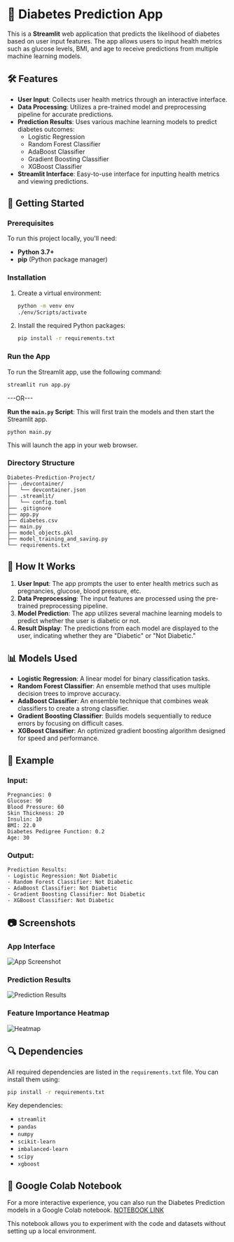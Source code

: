 # 🏥 Diabetes Prediction App

This is a **Streamlit** web application that predicts the likelihood of diabetes based on user input features. The app allows users to input health metrics such as glucose levels, BMI, and age to receive predictions from multiple machine learning models.

## 🛠 Features

- **User Input**: Collects user health metrics through an interactive interface.
- **Data Processing**: Utilizes a pre-trained model and preprocessing pipeline for accurate predictions.
- **Prediction Results**: Uses various machine learning models to predict diabetes outcomes:
  - Logistic Regression
  - Random Forest Classifier
  - AdaBoost Classifier
  - Gradient Boosting Classifier
  - XGBoost Classifier
- **Streamlit Interface**: Easy-to-use interface for inputting health metrics and viewing predictions.

## 🚀 Getting Started

### Prerequisites

To run this project locally, you'll need:

- **Python 3.7+**
- **pip** (Python package manager)

### Installation

1. Create a virtual environment:
    ```bash
    python -m venv env
    ./env/Scripts/activate
    ```

2. Install the required Python packages:
    ```bash
    pip install -r requirements.txt
    ```

### Run the App

To run the Streamlit app, use the following command:

```bash
streamlit run app.py
```
---OR---

**Run the `main.py` Script**: This will first train the models and then start the Streamlit app.

```
python main.py
```
    
This will launch the app in your web browser.

### Directory Structure

```
Diabetes-Prediction-Project/
├── .devcontainer/
│   └── devcontainer.json
├── .streamlit/
│   └── config.toml
├── .gitignore
├── app.py
├── diabetes.csv
├── main.py
├── model_objects.pkl
├── model_training_and_saving.py
└── requirements.txt
```

## 🔧 How It Works

1. **User Input**: The app prompts the user to enter health metrics such as pregnancies, glucose, blood pressure, etc.
2. **Data Preprocessing**: The input features are processed using the pre-trained preprocessing pipeline.
3. **Model Prediction**: The app utilizes several machine learning models to predict whether the user is diabetic or not.
4. **Result Display**: The predictions from each model are displayed to the user, indicating whether they are "Diabetic" or "Not Diabetic."
   
## 📊 Models Used

- **Logistic Regression**: A linear model for binary classification tasks.
- **Random Forest Classifier**: An ensemble method that uses multiple decision trees to improve accuracy.
- **AdaBoost Classifier**: An ensemble technique that combines weak classifiers to create a strong classifier.
- **Gradient Boosting Classifier**: Builds models sequentially to reduce errors by focusing on difficult cases.
- **XGBoost Classifier**: An optimized gradient boosting algorithm designed for speed and performance.

## 🧪 Example

### Input:

```
Pregnancies: 0
Glucose: 90
Blood Pressure: 60
Skin Thickness: 20
Insulin: 10
BMI: 22.0
Diabetes Pedigree Function: 0.2
Age: 30
```

### Output:

```
Prediction Results:
- Logistic Regression: Not Diabetic
- Random Forest Classifier: Not Diabetic
- AdaBoost Classifier: Not Diabetic
- Gradient Boosting Classifier: Not Diabetic
- XGBoost Classifier: Not Diabetic
```


## 📷 Screenshots

### App Interface
![App Screenshot](https://github.com/user-attachments/assets/0c51e591-b2fd-4e0e-b3f6-ef1d6a695876)


### Prediction Results
![Prediction Results](https://github.com/user-attachments/assets/ea2a0166-2995-40eb-91b7-b0c9962b47e3)


### Feature Importance Heatmap
![Heatmap](https://github.com/user-attachments/assets/69f57a65-92e2-480c-8fc0-566f7ddfb55c)


## 🔍 Dependencies

All required dependencies are listed in the `requirements.txt` file. You can install them using:

```bash
pip install -r requirements.txt
```

Key dependencies:

- `streamlit`
- `pandas`
- `numpy`
- `scikit-learn`
- `imbalanced-learn`
- `scipy`
- `xgboost`

## 📒 Google Colab Notebook

For a more interactive experience, you can also run the Diabetes Prediction models in a Google Colab notebook. [NOTEBOOK LINK](https://colab.research.google.com/drive/10Wz2Ee7FLGLG1rBuJzhvetEcVbqpqf2x?usp=sharing)

This notebook allows you to experiment with the code and datasets without setting up a local environment.

